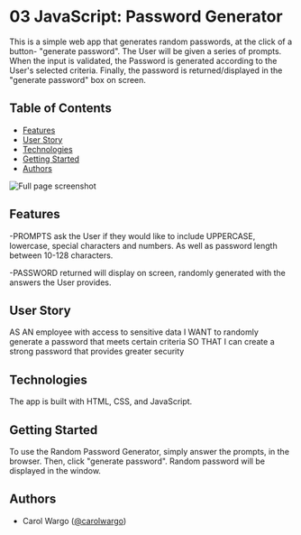 # 03 JavaScript: Password Generator

This is a simple web app that generates random passwords, at the click of a button- "generate password". The User will be given a series of prompts. When the input is validated, the Password is generated according to the User's selected criteria. Finally, the password is returned/displayed in the "generate password" box on screen.

## Table of Contents

- [Features](#features)
- [User Story](#user-story)
- [Technologies](#technologies)
- [Getting Started](#getting-started)
- [Authors](#authors)

![Full page screenshot](https://user-images.githubusercontent.com/84477950/230227394-f7649e28-49eb-4e65-8547-0c66bd4dc404.png)

## Features

-PROMPTS ask the User if they would like to include UPPERCASE, lowercase, special characters and numbers. As well as password length between 10-128 characters.

-PASSWORD returned will display on screen, randomly generated with the answers the User provides.

## User Story

AS AN employee with access to sensitive data
I WANT to randomly generate a password that meets certain criteria
SO THAT I can create a strong password that provides greater security

## Technologies

The app is built with HTML, CSS, and JavaScript.

## Getting Started

To use the Random Password Generator, simply answer the prompts, in the browser. Then, click "generate password". Random password will be displayed in the window.

## Authors

- Carol Wargo  ([@carolwargo](https://github.com/carolwargo))
